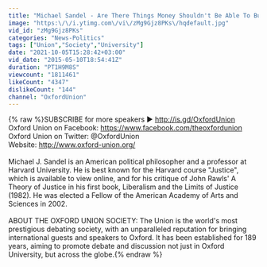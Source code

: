 ```yaml
---
title: "Michael Sandel - Are There Things Money Shouldn't Be Able To Buy?"
image: "https:\/\/i.ytimg.com\/vi\/zMg9Gjz8PKs\/hqdefault.jpg"
vid_id: "zMg9Gjz8PKs"
categories: "News-Politics"
tags: ["Union","Society","University"]
date: "2021-10-05T15:28:42+03:00"
vid_date: "2015-05-10T18:54:41Z"
duration: "PT1H9M8S"
viewcount: "1811461"
likeCount: "4347"
dislikeCount: "144"
channel: "OxfordUnion"
---
```

{% raw %}SUBSCRIBE for more speakers ► <a rel="nofollow" target="blank" href="http://is.gd/OxfordUnion">http://is.gd/OxfordUnion</a><br />Oxford Union on Facebook: <a rel="nofollow" target="blank" href="https://www.facebook.com/theoxfordunion">https://www.facebook.com/theoxfordunion</a><br />Oxford Union on Twitter: @OxfordUnion<br />Website: <a rel="nofollow" target="blank" href="http://www.oxford-union.org/">http://www.oxford-union.org/</a><br /><br />Michael J. Sandel is an American political philosopher and a professor at Harvard University. He is best known for the Harvard course &quot;Justice&quot;, which is available to view online, and for his critique of John Rawls' A Theory of Justice in his first book, Liberalism and the Limits of Justice (1982). He was elected a Fellow of the American Academy of Arts and Sciences in 2002.<br /><br />ABOUT THE OXFORD UNION SOCIETY: The Union is the world's most prestigious debating society, with an unparalleled reputation for bringing international guests and speakers to Oxford. It has been established for 189 years, aiming to promote debate and discussion not just in Oxford University, but across the globe.{% endraw %}
